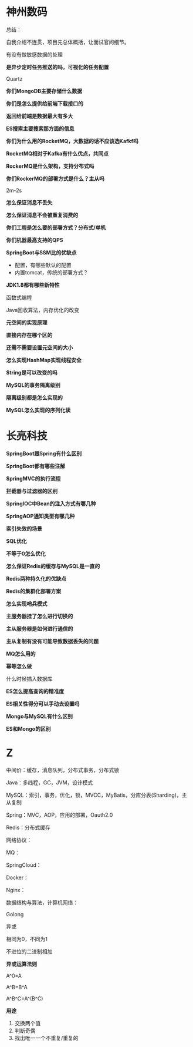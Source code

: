 # 神州数码









总结：

自我介绍不连贯，项目先总体概括，让面试官问细节。



有没有做敏感数据的处理



**是异步定时任务推送的吗，可视化的任务配置**

Quartz



**你们MongoDB主要存储什么数据**



**你们是怎么提供给前端下载接口的**



**返回给前端是数据最大有多大**



**ES搜索主要搜索那方面的信息**



**你们为什么用的RocketMQ，大数据的话不应该选Kafkf吗**



**RocketMQ相对于Kafka有什么优点，共同点**



**RockerMQ是什么架构，支持分布式吗**



**你们RockerMQ的部署方式是什么？主从吗**

2m-2s



**怎么保证消息不丢失**



**怎么保证消息不会被重复消费的**



**你们工程是怎么要的部署方式？分布式/单机**



**你们机器最高支持的QPS**



**SpringBoot与SSM比的优缺点**

* 配置，有哪些默认的配置
* 内置tomcat，传统的部署方式？



**JDK1.8都有哪些新特性**

函数式编程

Java回收算法，内存优化的改变



**元空间的实现原理**



**直接内存在哪个区的**



**还需不需要设置元空间的大小**



**怎么实现HashMap实现线程安全**



**String是可以改变的吗**



**MySQL的事务隔离级别**



**隔离级别都是怎么实现的**



**MySQL怎么实现的序列化读**





# 长亮科技



**SpringBoot跟Spring有什么区别**



**SpringBoot都有哪些注解**



**SpringMVC的执行流程**



**拦截器与过滤器的区别**



**SpringIOC中Bean的注入方式有哪几种**



**SpringAOP通知类型有哪几种**



**索引失效的场景**



**SQL优化**



**不等于0怎么优化**



**怎么保证Redis的缓存与MySQL是一直的**



**Redis两种持久化的优缺点**



**Redis的集群化部署方案**



**怎么实现哨兵模式**



**主服务器挂了怎么进行切换的**



**主从服务器是如何进行通信的**



**主从复制有没有可能导致数据丢失的问题**



**MQ怎么用的**



**幂等怎么做**

什么时候插入数据库



**ES怎么提高查询的精准度**



**ES相关性得分可以手动去设置吗**



**Mongo与MySQL有什么区别**



**ES和Mongo的区别**





# Z

中间价：缓存，消息队列，分布式事务，分布式锁

Java：多线程，GC，JVM，设计模式

MySQL：索引，事务，优化，锁，MVCC，MyBatis，分库分表(Sharding)，主从复制

Spring：MVC，AOP，应用的部署，Oauth2.0

Redis：分布式缓存

网络协议：

MQ：

SpringCloud：

Docker：

Nginx：

数据结构与算法，计算机网络：

Golong





异或

相同为0，不同为1

不进位的二进制相加



**异或运算法则**

A^0=A

A^B=B^A

A^B^C=A^(B^C)



**用途**

1. 交换两个值
2. 判断奇偶
3. 找出唯一一个不重复/重复的























































